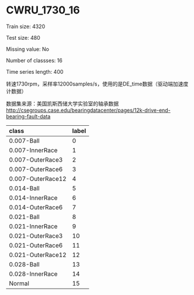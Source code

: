 # CWRU_1730_16

Train size: 4320

Test size: 480

Missing value: No

Number of classses: 16

Time series length: 400

转速1730rpm，采样率12000samples/s，使用的是DE_time数据（驱动端加速度计数据）

数据集来源：美国凯斯西储大学实验室的轴承数据 http://csegroups.case.edu/bearingdatacenter/pages/12k-drive-end-bearing-fault-data

class             | label
:-----------------|------
0.007-Ball        | 0
0.007-InnerRace   | 1
0.007-OuterRace3  | 2
0.007-OuterRace6  | 3
0.007-OuterRace12 | 4
0.014-Ball        | 5
0.014-InnerRace   | 6
0.014-OuterRace6  | 7
0.021-Ball        | 8
0.021-InnerRace   | 9
0.021-OuterRace3  | 10
0.021-OuterRace6  | 11
0.021-OuterRace12 | 12
0.028-Ball        | 13
0.028-InnerRace   | 14
Normal            | 15